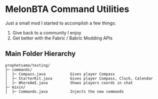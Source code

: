 # MelonBTA Command Utilities

Just a small mod I started to accomplish a few things:

1. Give back to a community I enjoy
2. Get better with the Fabric / Babric Modding APIs

## Main Folder Hierarchy
```
prophetsama/testing/
├─ commands/
│  ├─ Compass.java           Gives player Compass
│  ├─ StarterKit.java        Gives player Compass, Clock, Calendar
│  ├─ WhereAmI.java          Shows players coords in chat
├─ mixin/
│  ├─ Commands.java          Injects the new commands
```
